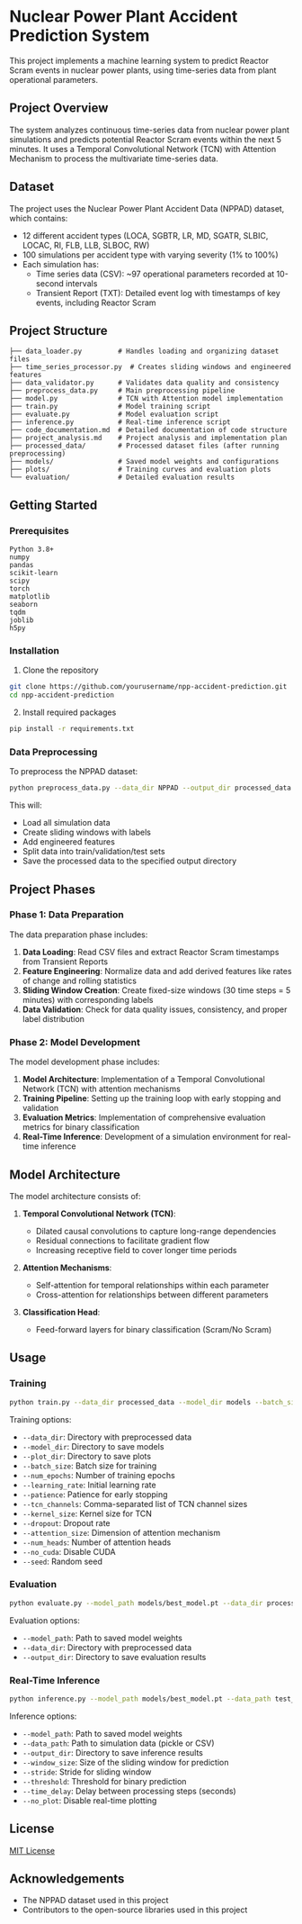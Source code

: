 # Nuclear Power Plant Accident Prediction System

This project implements a machine learning system to predict Reactor Scram events in nuclear power plants, using time-series data from plant operational parameters.

## Project Overview

The system analyzes continuous time-series data from nuclear power plant simulations and predicts potential Reactor Scram events within the next 5 minutes. It uses a Temporal Convolutional Network (TCN) with Attention Mechanism to process the multivariate time-series data.

## Dataset

The project uses the Nuclear Power Plant Accident Data (NPPAD) dataset, which contains:
- 12 different accident types (LOCA, SGBTR, LR, MD, SGATR, SLBIC, LOCAC, RI, FLB, LLB, SLBOC, RW)
- 100 simulations per accident type with varying severity (1% to 100%)
- Each simulation has:
  - Time series data (CSV): ~97 operational parameters recorded at 10-second intervals
  - Transient Report (TXT): Detailed event log with timestamps of key events, including Reactor Scram

## Project Structure

```
├── data_loader.py         # Handles loading and organizing dataset files
├── time_series_processor.py  # Creates sliding windows and engineered features
├── data_validator.py      # Validates data quality and consistency
├── preprocess_data.py     # Main preprocessing pipeline
├── model.py               # TCN with Attention model implementation
├── train.py               # Model training script
├── evaluate.py            # Model evaluation script
├── inference.py           # Real-time inference script
├── code_documentation.md  # Detailed documentation of code structure
├── project_analysis.md    # Project analysis and implementation plan
├── processed_data/        # Processed dataset files (after running preprocessing)
├── models/                # Saved model weights and configurations
├── plots/                 # Training curves and evaluation plots
└── evaluation/            # Detailed evaluation results
```

## Getting Started

### Prerequisites

```
Python 3.8+
numpy
pandas
scikit-learn
scipy
torch
matplotlib
seaborn
tqdm
joblib
h5py
```

### Installation

1. Clone the repository
```bash
git clone https://github.com/yourusername/npp-accident-prediction.git
cd npp-accident-prediction
```

2. Install required packages
```bash
pip install -r requirements.txt
```

### Data Preprocessing

To preprocess the NPPAD dataset:

```bash
python preprocess_data.py --data_dir NPPAD --output_dir processed_data
```

This will:
- Load all simulation data
- Create sliding windows with labels
- Add engineered features
- Split data into train/validation/test sets
- Save the processed data to the specified output directory

## Project Phases

### Phase 1: Data Preparation

The data preparation phase includes:

1. **Data Loading**: Read CSV files and extract Reactor Scram timestamps from Transient Reports
2. **Feature Engineering**: Normalize data and add derived features like rates of change and rolling statistics
3. **Sliding Window Creation**: Create fixed-size windows (30 time steps = 5 minutes) with corresponding labels
4. **Data Validation**: Check for data quality issues, consistency, and proper label distribution

### Phase 2: Model Development

The model development phase includes:

1. **Model Architecture**: Implementation of a Temporal Convolutional Network (TCN) with attention mechanisms
2. **Training Pipeline**: Setting up the training loop with early stopping and validation
3. **Evaluation Metrics**: Implementation of comprehensive evaluation metrics for binary classification
4. **Real-Time Inference**: Development of a simulation environment for real-time inference

## Model Architecture

The model architecture consists of:

1. **Temporal Convolutional Network (TCN)**:
   - Dilated causal convolutions to capture long-range dependencies
   - Residual connections to facilitate gradient flow
   - Increasing receptive field to cover longer time periods

2. **Attention Mechanisms**:
   - Self-attention for temporal relationships within each parameter
   - Cross-attention for relationships between different parameters

3. **Classification Head**:
   - Feed-forward layers for binary classification (Scram/No Scram)

## Usage

### Training

```bash
python train.py --data_dir processed_data --model_dir models --batch_size 32 --num_epochs 50
```

Training options:
- `--data_dir`: Directory with preprocessed data
- `--model_dir`: Directory to save models
- `--plot_dir`: Directory to save plots
- `--batch_size`: Batch size for training
- `--num_epochs`: Number of training epochs
- `--learning_rate`: Initial learning rate
- `--patience`: Patience for early stopping
- `--tcn_channels`: Comma-separated list of TCN channel sizes
- `--kernel_size`: Kernel size for TCN
- `--dropout`: Dropout rate
- `--attention_size`: Dimension of attention mechanism
- `--num_heads`: Number of attention heads
- `--no_cuda`: Disable CUDA
- `--seed`: Random seed

### Evaluation

```bash
python evaluate.py --model_path models/best_model.pt --data_dir processed_data --output_dir evaluation
```

Evaluation options:
- `--model_path`: Path to saved model weights
- `--data_dir`: Directory with preprocessed data
- `--output_dir`: Directory to save evaluation results

### Real-Time Inference

```bash
python inference.py --model_path models/best_model.pt --data_path test_dataset.pkl --output_dir inference_results
```

Inference options:
- `--model_path`: Path to saved model weights
- `--data_path`: Path to simulation data (pickle or CSV)
- `--output_dir`: Directory to save inference results
- `--window_size`: Size of the sliding window for prediction
- `--stride`: Stride for sliding window
- `--threshold`: Threshold for binary prediction
- `--time_delay`: Delay between processing steps (seconds)
- `--no_plot`: Disable real-time plotting

## License

[MIT License](LICENSE)

## Acknowledgements

- The NPPAD dataset used in this project
- Contributors to the open-source libraries used in this project 
